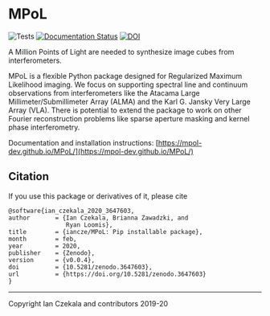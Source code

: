 # MPoL

![Tests](https://github.com/MPoL-dev/MPoL/workflows/Tests/badge.svg)
[![Documentation Status](https://readthedocs.org/projects/mpol/badge/?version=latest)](https://mpol.readthedocs.io/en/latest/?badge=latest)
[![DOI](https://zenodo.org/badge/224543208.svg)](https://zenodo.org/badge/latestdoi/224543208)

A Million Points of Light are needed to synthesize image cubes from interferometers.

MPoL is a flexible Python package designed for Regularized Maximum Likelihood imaging. We focus on supporting spectral line and continuum observations from interferometers like the Atacama Large Millimeter/Submillimeter Array (ALMA) and the Karl G. Jansky Very Large Array (VLA). There is potential to extend the package to work on other Fourier reconstruction problems like sparse aperture masking and kernel phase interferometry.

Documentation and installation instructions: [https://mpol-dev.github.io/MPoL/](https://mpol-dev.github.io/MPoL/)

## Citation 

If you use this package or derivatives of it, please cite

    @software{ian_czekala_2020_3647603,
    author       = {Ian Czekala, Brianna Zawadzki, and
                    Ryan Loomis},
    title        = {iancze/MPoL: Pip installable package},
    month        = feb,
    year         = 2020,
    publisher    = {Zenodo},
    version      = {v0.0.4},
    doi          = {10.5281/zenodo.3647603},
    url          = {https://doi.org/10.5281/zenodo.3647603}
    }

---
Copyright Ian Czekala and contributors 2019-20
